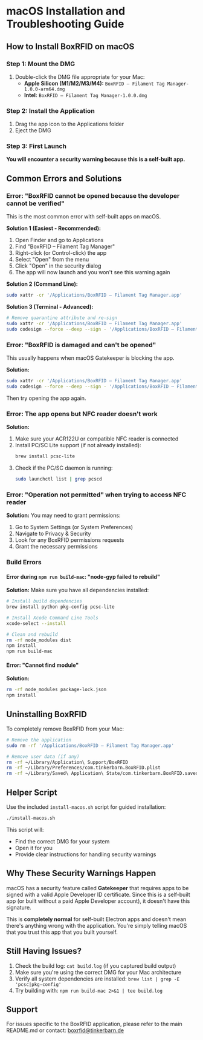 # macOS Installation and Troubleshooting Guide

## How to Install BoxRFID on macOS

### Step 1: Mount the DMG
1. Double-click the DMG file appropriate for your Mac:
   - **Apple Silicon (M1/M2/M3/M4):** `BoxRFID – Filament Tag Manager-1.0.0-arm64.dmg`
   - **Intel:** `BoxRFID – Filament Tag Manager-1.0.0.dmg`

### Step 2: Install the Application
1. Drag the app icon to the Applications folder
2. Eject the DMG

### Step 3: First Launch
**You will encounter a security warning because this is a self-built app.**

## Common Errors and Solutions

### Error: "BoxRFID cannot be opened because the developer cannot be verified"

This is the most common error with self-built apps on macOS.

**Solution 1 (Easiest - Recommended):**
1. Open Finder and go to Applications
2. Find "BoxRFID – Filament Tag Manager"
3. Right-click (or Control-click) the app
4. Select "Open" from the menu
5. Click "Open" in the security dialog
6. The app will now launch and you won't see this warning again

**Solution 2 (Command Line):**
```bash
sudo xattr -cr '/Applications/BoxRFID – Filament Tag Manager.app'
```

**Solution 3 (Terminal - Advanced):**
```bash
# Remove quarantine attribute and re-sign
sudo xattr -cr '/Applications/BoxRFID – Filament Tag Manager.app'
sudo codesign --force --deep --sign - '/Applications/BoxRFID – Filament Tag Manager.app'
```

### Error: "BoxRFID is damaged and can't be opened"

This usually happens when macOS Gatekeeper is blocking the app.

**Solution:**
```bash
sudo xattr -cr '/Applications/BoxRFID – Filament Tag Manager.app'
sudo codesign --force --deep --sign - '/Applications/BoxRFID – Filament Tag Manager.app'
```

Then try opening the app again.

### Error: The app opens but NFC reader doesn't work

**Solution:**
1. Make sure your ACR122U or compatible NFC reader is connected
2. Install PC/SC Lite support (if not already installed):
   ```bash
   brew install pcsc-lite
   ```
3. Check if the PC/SC daemon is running:
   ```bash
   sudo launchctl list | grep pcscd
   ```

### Error: "Operation not permitted" when trying to access NFC reader

**Solution:**
You may need to grant permissions:
1. Go to System Settings (or System Preferences)
2. Navigate to Privacy & Security
3. Look for any BoxRFID permissions requests
4. Grant the necessary permissions

### Build Errors

#### Error during `npm run build-mac`: "node-gyp failed to rebuild"

**Solution:**
Make sure you have all dependencies installed:
```bash
# Install build dependencies
brew install python pkg-config pcsc-lite

# Install Xcode Command Line Tools
xcode-select --install

# Clean and rebuild
rm -rf node_modules dist
npm install
npm run build-mac
```

#### Error: "Cannot find module"

**Solution:**
```bash
rm -rf node_modules package-lock.json
npm install
```

## Uninstalling BoxRFID

To completely remove BoxRFID from your Mac:

```bash
# Remove the application
sudo rm -rf '/Applications/BoxRFID – Filament Tag Manager.app'

# Remove user data (if any)
rm -rf ~/Library/Application\ Support/BoxRFID
rm -rf ~/Library/Preferences/com.tinkerbarn.BoxRFID.plist
rm -rf ~/Library/Saved\ Application\ State/com.tinkerbarn.BoxRFID.savedState
```

## Helper Script

Use the included `install-macos.sh` script for guided installation:

```bash
./install-macos.sh
```

This script will:
- Find the correct DMG for your system
- Open it for you
- Provide clear instructions for handling security warnings

## Why These Security Warnings Happen

macOS has a security feature called **Gatekeeper** that requires apps to be signed with a valid Apple Developer ID certificate. Since this is a self-built app (or built without a paid Apple Developer account), it doesn't have this signature.

This is **completely normal** for self-built Electron apps and doesn't mean there's anything wrong with the application. You're simply telling macOS that you trust this app that you built yourself.

## Still Having Issues?

1. Check the build log: `cat build.log` (if you captured build output)
2. Make sure you're using the correct DMG for your Mac architecture
3. Verify all system dependencies are installed: `brew list | grep -E 'pcsc|pkg-config'`
4. Try building with: `npm run build-mac 2>&1 | tee build.log`

## Support

For issues specific to the BoxRFID application, please refer to the main README.md or contact: boxrfid@tinkerbarn.de
